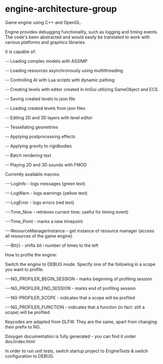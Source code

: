 # engine-architecture-group 

Game engine using C++ and OpenGL.

Engine provides debugging functionality, such as logging and timing events. The code's been abstracted and would easily be translated to work with various platforms and graphics libraries.

It is capable of:

-- Loading complex models with ASSIMP

-- Loading resources asynchronously using multithreading

-- Controlling AI with Lua scripts with dynamic pathing

-- Creating levels with editor created in ImGui utilizing GameObject and ECS

-- Saving created levels to json file

-- Loading created levels from json files

-- Editing 2D and 3D layers with level editor

-- Tessellating geometries

-- Applying postprocessing effects

-- Applying gravity to rigidbodies

-- Batch rendering text 
 
-- Playing 2D and 3D sounds with FMOD

Currently available macros:

---LogInfo - logs messages (green text)

---LogWarn - logs warnings (yellow text)

---LogError - logs errors (red text)

---Time_Now - retrieves current time; useful for timing event)

---Time_Point - marks a new timepoint

---ResourceManagerInstance - get instance of resource manager (access all resources of the game engine)

---Bit(i) - shifts bit i number of times to the left

How to profile the engine:

Switch the engine to DEBUG mode. Specify one of the following in a scope you want to profile.

---NG_PROFILER_BEGIN_SESSION - marks beginning of profiling session

---NG_PROFILER_END_SESSION - marks end of profiling session

---NG-PROFILER_SCOPE - indicates that a scope will be profiled

---NG_PROFILER_FUNCTION - indicates that a function (in fact: still a scope) will be profiled

Keycodes are adapted from GLFW. They are the same, apart from changing their prefix to NG.
      
Doxygen documentation is fully generated - you can find it under doc/index.html

In order to run unit tests, switch startup project to EngineTests & switch configuration to DEBUG.
